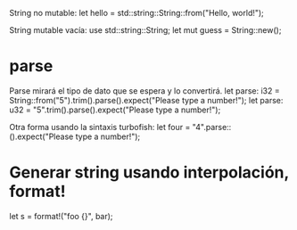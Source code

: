 String no mutable:
let hello = std::string::String::from("Hello, world!");

String mutable vacía:
use std::string::String;
let mut guess = String::new();

# parse
Parse mirará el tipo de dato que se espera y lo convertirá.
let parse: i32 = String::from("5").trim().parse().expect("Please type a number!");
let parse: u32 = "5".trim().parse().expect("Please type a number!");

Otra forma usando la sintaxis turbofish:
let four = "4".parse::<u32>().expect("Please type a number!");


# Generar string usando interpolación, format!
let s = format!("foo {}", bar);
